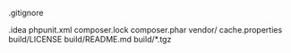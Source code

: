 .gitignore






.idea
phpunit.xml
composer.lock
composer.phar
vendor/
cache.properties
build/LICENSE
build/README.md
build/*.tgz

